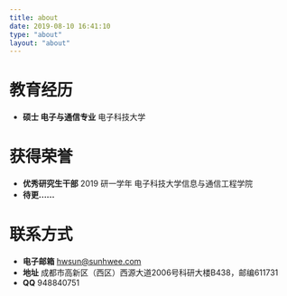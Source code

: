 ```yaml
---
title: about
date: 2019-08-10 16:41:10
type: "about"
layout: "about"
---
```



# 教育经历
* <b>硕士 电子与通信专业</b>
电子科技大学


# 获得荣誉
* <b>优秀研究生干部</b>
2019 研一学年 电子科技大学信息与通信工程学院
* <b>待更......</b>


# 联系方式
* <b>电子邮箱</b>
hwsun@sunhwee.com
* <b>地址</b>
成都市高新区（西区）西源大道2006号科研大楼B438，邮编611731   
* <b>QQ</b>
948840751